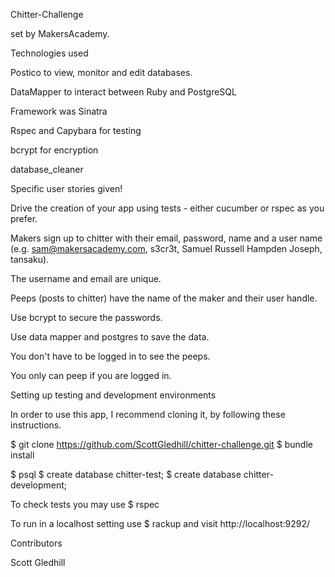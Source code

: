 Chitter-Challenge

set by MakersAcademy.

Technologies used

Postico to view, monitor and edit databases.

DataMapper to interact between Ruby and PostgreSQL

Framework was Sinatra

Rspec and Capybara for testing

bcrypt for encryption

database_cleaner

Specific user stories given!

Drive the creation of your app using tests - either cucumber or rspec as you prefer.

Makers sign up to chitter with their email, password, name and a user name (e.g. sam@makersacademy.com, s3cr3t, Samuel Russell Hampden Joseph, tansaku).

The username and email are unique.

Peeps (posts to chitter) have the name of the maker and their user handle.

Use bcrypt to secure the passwords.

Use data mapper and postgres to save the data.

You don't have to be logged in to see the peeps.

You only can peep if you are logged in.

Setting up testing and development environments

In order to use this app, I recommend cloning it, by following these instructions.

$ git clone
https://github.com/ScottGledhill/chitter-challenge.git
$ bundle install

$ psql
$ create database chitter-test;
$ create database chitter-development;


To check tests you may use $ rspec

To run in a localhost setting use $ rackup and visit http://localhost:9292/

Contributors

Scott Gledhill

